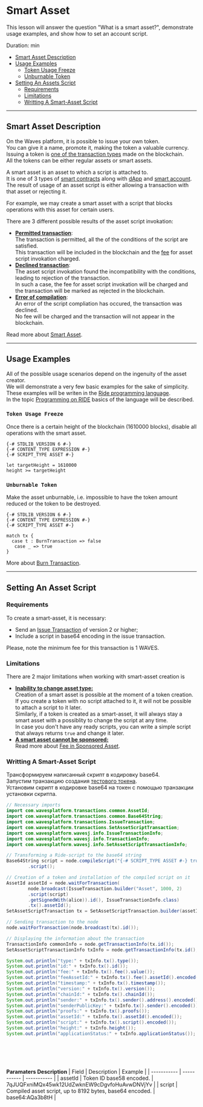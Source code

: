 # Smart Asset #

This lesson will answer the question "What is a smart asset?", demonstrate usage examples, and show how to set an account script.<br>

Duration: <span></span> min

 - [Smart Asset Description](#smart-asset-description)
 - [Usage Examples](#usage-example)
   - [Token Usage Freeze](#token-usage-freeze)
   - [Unburnable Token](#unburnable-token)
 - [Setting An Assets Script](#setting-an-asset-script)
   - [Requirements](#requirements)
   - [Limitations](#limitations)
   - [Writting A Smart-Asset Script](#writting-a-smart-asset-script)

--- 

## Smart Asset Description ##

On the Waves platform, it is possible to issue your own token.<br>
You can give it a name, promote it, making the token a valuable currency.<br>
Issuing a token is [one of the transaction types](#referencetotokenizationblockchainchapter) made on the blockchain.<br>
All the tokens can be either regular assets or smart assets.<br>

A smart asset is an asset to which a script is attached to.<br>
It is one of 3 types of [smart contracts](https://docs.waves.tech/en/building-apps/smart-contracts/waves-smart-contracts-overview) along with [dApp]() and [smart account]().<br>
The result of usage of an asset script is either allowing a transaction with that asset or rejecting it.<br>

For example, we may create a smart asset with a script that blocks operations with this asset for certain users.<br>

There are 3 different possible results of the asset script invokation:

- **<ins>Permitted transaction</ins>**:<br>
  The transaction is permitted, all the of the conditions of the script are satisfied.<br>
  This transaction will be included in the blockchain and the [fee](https://docs.waves.tech/en/building-apps/smart-contracts/what-is-smart-asset#smart-asset-fees) for asset script invokation charged.
- **<ins>Declined transaction</ins>**:<br>
  The asset script invokation found the incompatibility with the conditions, leading to rejection of the transaction.<br>
  In such a case, the fee for asset script invokation will be charged and the transaction will be marked as rejected in the blockchain.
- **<ins>Error of compilation</ins>**:<br>
  An error of the script compliation has occured, the transaction was declined.<br>
  No fee will be charged and the transaction will not appear in the blockchain.<br>

Read more about [Smart Asset](https://docs.waves.tech/en/building-apps/smart-contracts/what-is-smart-asset#asset-script).

---

## Usage Examples ##

All of the possible usage scenarios depend on the ingenuity of the asset creator.<br>
We will demonstrate a very few basic examples for the sake of simplicity.<br>
These examples will be writen in the [Ride programming language](https://docs.waves.tech/en/ride/).<br>
In the topic [Programming on RIDE]() basics of the language will be described.<br>

### `Token Usage Freeze` ###

Once there is a certain height of the blockchain (1610000 blocks), disable all operations with the smart asset. 

```
{-# STDLIB_VERSION 6 #-}
{-# CONTENT_TYPE EXPRESSION #-}
{-# SCRIPT_TYPE ASSET #-}

let targetHeight = 1610000
height >= targetHeight
```

### `Unburnable Token` ###

Make the asset unburnable, i.e. impossible to have the token amount reduced or the token to be destroyed.<br>

```
{-# STDLIB_VERSION 6 #-}
{-# CONTENT_TYPE EXPRESSION #-}
{-# SCRIPT_TYPE ASSET #-}

match tx {
  case t : BurnTransaction => false
   case _ => true
}
```

More about [Burn Transaction](https://docs.waves.tech/en/blockchain/transaction-type/burn-transaction).<br>

---

## Setting An Asset Script ##

<!-- The Waves offers a great comfortable tool for operating with smart contracts, called [Waves IDE](https://waves-ide.com/).<br>
From now on, we will use the Waves IDE when demonstrating the work with smart contracts.<br> -->

### Requirements ###
To create a smart-asset, it is necessary:

- Send an [Issue Transaction](https://docs.waves.tech/en/blockchain/transaction-type/issue-transaction) of version 2 or higher;
- Include a script in base64 encoding in the issue transaction.

Please, note the minimum fee for this transaction is 1 WAVES.<br>

### Limitations ###
There are 2 major limitations when working with smart-asset creation is

- **<ins>Inability to change asset type:</ins>**<br>
  Creation of a smart asset is possible at the moment of a token creation.<br>
  If you create a token with no script attached to it, it will not be possible to attach a script to it later.<br>
  Similarly, if a token is created as a smart-asset, it will always stay a smart asset with a possiblity to change the script at any time.<br>
  In case you don't have any ready scripts, you can write a simple script that always returns `true` and change it later.<br> 
- **<ins>A smart asset cannot be sponsored:</ins>**<br>
  Read more about [Fee in Sponsored Asset](https://docs.waves.tech/en/blockchain/transaction/transaction-fee#fee-in-sponsored-asset).


### Writting A Smart-Asset Script ###

Трансформируем написанный скрипт в кодировку base64.<br>
Запустим транзакцию создания [тестового токена](#issue-transaction).<br>
Установим скрипт в кодировке base64 на токен с помощью транзакции установки скритпа.


```Java
// Necessary imports
import com.wavesplatform.transactions.common.AssetId;
import com.wavesplatform.transactions.common.Base64String;
import com.wavesplatform.transactions.IssueTransaction;
import com.wavesplatform.transactions.SetAssetScriptTransaction;
import com.wavesplatform.wavesj.info.IssueTransactionInfo;
import com.wavesplatform.wavesj.info.TransactionInfo;
import com.wavesplatform.wavesj.info.SetAssetScriptTransactionInfo;

// Transforming a Ride-script to the base64 string
Base64String script = node.compileScript("{-# SCRIPT_TYPE ASSET #-} true")
        .script();

// Creation of a token and installation of the compiled script on it
AssetId assetId = node.waitForTransaction(
        node.broadcast(IssueTransaction.builder("Asset", 1000, 2)
        .script(script)
        .getSignedWith(alice)).id(), IssueTransactionInfo.class)
        .tx().assetId();
SetAssetScriptTransaction tx = SetAssetScriptTransaction.builder(assetId, script).getSignedWith(alice);

// Sending transaction to the node
node.waitForTransaction(node.broadcast(tx).id());

// Displaying the information about the transaction
TransactionInfo commonInfo = node.getTransactionInfo(tx.id());
SetAssetScriptTransactionInfo txInfo = node.getTransactionInfo(tx.id(), SetAssetScriptTransactionInfo.class);

System.out.println("type:" + txInfo.tx().type());
System.out.println("id:" + txInfo.tx().id());
System.out.println("fee:" + txInfo.tx().fee().value());
System.out.println("feeAssetId:" + txInfo.tx().fee().assetId().encoded());
System.out.println("timestamp:" + txInfo.tx().timestamp());
System.out.println("version:" + txInfo.tx().version());
System.out.println("chainId:" + txInfo.tx().chainId());
System.out.println("sender:" + txInfo.tx().sender().address().encoded());
System.out.println("senderPublicKey:" + txInfo.tx().sender().encoded());
System.out.println("proofs:" + txInfo.tx().proofs());
System.out.println("assetId:" + txInfo.tx().assetId().encoded());
System.out.println("script:" + txInfo.tx().script().encoded());
System.out.println("height:" + txInfo.height());
System.out.println("applicationStatus:" + txInfo.applicationStatus());

```
```js
```
```php
```
```csharp
```
```go
```
```python
```

**Paramaters Description**
| Field | Description | Example |
| ----------- | ----------- | ----------- |
| assetId | Token ID base58 encoded. | 7qJUQFxniMQx45wk12UdZwknEW9cDgvfoHuAvwDNVjYv |
| script | Compiled asset script, up to 8192 bytes, base64 encoded. | base64:AQa3b8tH |
